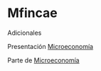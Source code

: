 # Mfincae
Adicionales

Presentación [Microeconomía](https://raw.githack.com/keynes37/Mfincae/main/Material/Class01.html)

Parte de [Microeconomía](https://raw.githack.com/keynes37/Mfincae/main/Material/Class02.html)



